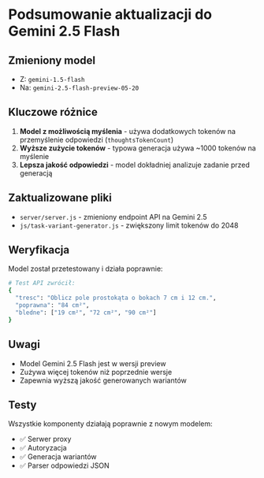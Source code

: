 # Podsumowanie aktualizacji do Gemini 2.5 Flash

## Zmieniony model
- Z: `gemini-1.5-flash` 
- Na: `gemini-2.5-flash-preview-05-20`

## Kluczowe różnice
1. **Model z możliwością myślenia** - używa dodatkowych tokenów na przemyślenie odpowiedzi (`thoughtsTokenCount`)
2. **Wyższe zużycie tokenów** - typowa generacja używa ~1000 tokenów na myślenie
3. **Lepsza jakość odpowiedzi** - model dokładniej analizuje zadanie przed generacją

## Zaktualizowane pliki
- `server/server.js` - zmieniony endpoint API na Gemini 2.5
- `js/task-variant-generator.js` - zwiększony limit tokenów do 2048

## Weryfikacja
Model został przetestowany i działa poprawnie:
```bash
# Test API zwrócił:
{
  "tresc": "Oblicz pole prostokąta o bokach 7 cm i 12 cm.",
  "poprawna": "84 cm²",
  "bledne": ["19 cm²", "72 cm²", "90 cm²"]
}
```

## Uwagi
- Model Gemini 2.5 Flash jest w wersji preview
- Zużywa więcej tokenów niż poprzednie wersje
- Zapewnia wyższą jakość generowanych wariantów

## Testy
Wszystkie komponenty działają poprawnie z nowym modelem:
- ✅ Serwer proxy
- ✅ Autoryzacja
- ✅ Generacja wariantów
- ✅ Parser odpowiedzi JSON